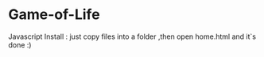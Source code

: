 # Game-of-Life
Javascript
Install : 
  just copy files into a folder ,then open home.html and it`s done :)
  
